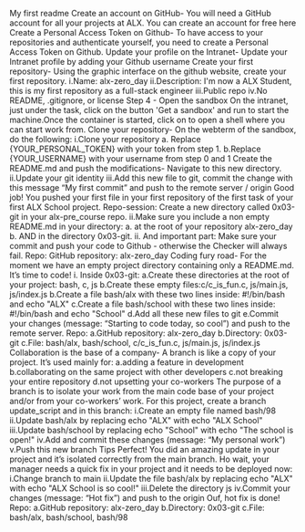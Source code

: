My first readme Create an account on GitHub- You will need a GitHub account for all your projects at ALX. You can create an account for free here Create a Personal Access Token on Github- To have access to your repositories and authenticate yourself, you need to create a Personal Access Token on Github. Update your profile on the Intranet- Update your Intranet profile by adding your Github username Create your first repository- Using the graphic interface on the github website, create your first repository. i.Name: alx-zero_day ii.Description: I'm now a ALX Student, this is my first repository as a full-stack engineer iii.Public repo iv.No README, .gitignore, or license Step 4 - Open the sandbox On the intranet, just under the task, click on the button 'Get a sandbox' and run to start the machine.Once the container is started, click on to open a shell where you can start work from. Clone your repository- On the webterm of the sandbox, do the following: i.Clone your repository a. Replace {YOUR_PERSONAL_TOKEN} with your token from step 1. b.Replace {YOUR_USERNAME} with your username from step 0 and 1 Create the README.md and push the modifications- Navigate to this new directory. ii.Update your git identity iii.Add this new file to git, commit the change with this message “My first commit” and push to the remote server / origin Good job! You pushed your first file in your first repository of the first task of your first ALX School project. Repo-session: Create a new directory called 0x03-git in your alx-pre_course repo. ii.Make sure you include a non empty README.md in your directory: a. at the root of your repository alx-zero_day b. AND in the directory 0x03-git. ii. And important part: Make sure your commit and push your code to Github - otherwise the Checker will always fail. Repo: GitHub repository: alx-zero_day Coding fury road- For the moment we have an empty project directory containing only a README.md. It’s time to code! i. Inside 0x03-git: a.Create these directories at the root of your project: bash, c, js b.Create these empty files:c/c_is_fun.c, js/main.js, js/index.js b.Create a file bash/alx with these two lines inside: #!/bin/bash and echo "ALX" c.Create a file bash/school with these two lines inside: #!/bin/bash and echo "School" d.Add all these new files to git e.Commit your changes (message: “Starting to code today, so cool”) and push to the remote server. Repo: a.GitHub repository: alx-zero_day b.Directory: 0x03-git c.File: bash/alx, bash/school, c/c_is_fun.c, js/main.js, js/index.js Collaboration is the base of a company- A branch is like a copy of your project. It’s used mainly for: a.adding a feature in development b.collaborating on the same project with other developers c.not breaking your entire repository d.not upsetting your co-workers The purpose of a branch is to isolate your work from the main code base of your project and/or from your co-workers’ work. For this project, create a branch update_script and in this branch: i.Create an empty file named bash/98 ii.Update bash/alx by replacing echo "ALX" with echo "ALX School" iii.Update bash/school by replacing echo "School" with echo "The school is open!" iv.Add and commit these changes (message: “My personal work”) v.Push this new branch Tips Perfect! You did an amazing update in your project and it’s isolated correctly from the main branch. Ho wait, your manager needs a quick fix in your project and it needs to be deployed now: i.Change branch to main ii.Update the file bash/alx by replacing echo "ALX" with echo "ALX School is so cool!" iii.Delete the directory js iv.Commit your changes (message: “Hot fix”) and push to the origin Ouf, hot fix is done! Repo: a.GitHub repository: alx-zero_day b.Directory: 0x03-git c.File: bash/alx, bash/school, bash/98
